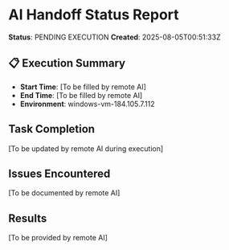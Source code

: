 # AI Handoff Status Report

**Status**: PENDING EXECUTION
**Created**: 2025-08-05T00:51:33Z

## 📋 Execution Summary
- **Start Time**: [To be filled by remote AI]
- **End Time**: [To be filled by remote AI]
- **Environment**: windows-vm-184.105.7.112

## Task Completion
[To be updated by remote AI during execution]

## Issues Encountered
[To be documented by remote AI]

## Results
[To be provided by remote AI]

